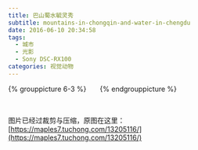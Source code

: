 ```yaml
---
title: 巴山蜀水毓灵秀
subtitle: mountains-in-chongqin-and-water-in-chengdu
date: 2016-06-10 20:34:58
tags:
  - 城市
  - 光影
  - Sony DSC-RX100
categories: 视觉动物
---
```


{% grouppicture 6-3 %}
<img data-original="https://i.loli.net/2018/08/06/5b672af6a96f4.gif" />
<img data-original="https://i.loli.net/2018/08/06/5b672af68b036.gif" />
<img data-original="https://i.loli.net/2018/08/06/5b672af6a29bb.gif" />
<img data-original="https://i.loli.net/2018/08/06/5b672af6a482e.gif" />
<img data-original="https://i.loli.net/2018/08/06/5b672af6a5fdb.gif" />
<img data-original="https://i.loli.net/2018/08/06/5b672af6b7aa7.gif" />
{% endgrouppicture %}

<!-- more -->

<br />

图片已经过裁剪与压缩，原图在这里：[https://maples7.tuchong.com/13205116/](https://maples7.tuchong.com/13205116/)
